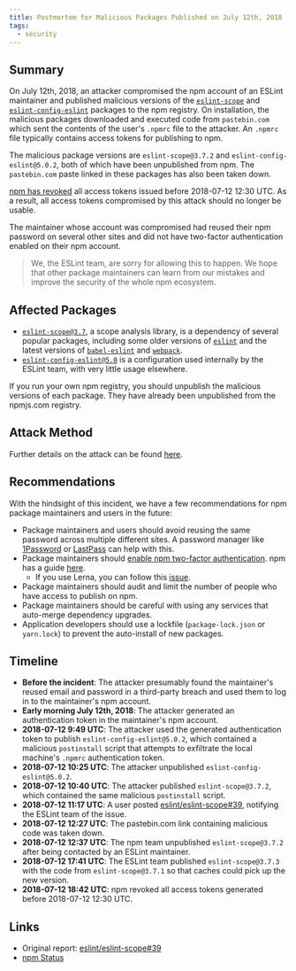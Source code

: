 ```yaml
---
title: Postmortem for Malicious Packages Published on July 12th, 2018
tags:
  - security
---
```


## Summary

On July 12th, 2018, an attacker compromised the npm account of an ESLint maintainer and published malicious versions of the [`eslint-scope`](https://github.com/eslint/eslint-scope) and [`eslint-config-eslint`](https://github.com/eslint/eslint/tree/9aaf195ca691d307e8896096cefffe975218c701/packages/eslint-config-eslint) packages to the npm registry. On installation, the malicious packages downloaded and executed code from `pastebin.com` which sent the contents of the user's `.npmrc` file to the attacker. An `.npmrc` file typically contains access tokens for publishing to npm.

The malicious package versions are `eslint-scope@3.7.2` and `eslint-config-eslint@5.0.2`, both of which have been unpublished from npm. The `pastebin.com` paste linked in these packages has also been taken down.

[npm has revoked](https://status.npmjs.org/incidents/dn7c1fgrr7ng) all access tokens issued before 2018-07-12 12:30 UTC. As a result, all access tokens compromised by this attack should no longer be usable.

The maintainer whose account was compromised had reused their npm password on several other sites and did not have two-factor authentication enabled on their npm account.

> We, the ESLint team, are sorry for allowing this to happen. We hope that other package maintainers can learn from our mistakes and improve the security of the whole npm ecosystem.

## Affected Packages

* [`eslint-scope@3.7`](https://github.com/eslint/eslint-scope), a scope analysis library, is a dependency of several popular packages, including some older versions of [`eslint`](https://github.com/eslint/eslint) and the latest versions of [`babel-eslint`](https://github.com/babel/babel-eslint) and [`webpack`](https://github.com/webpack/webpack).
* [`eslint-config-eslint@5.0`](https://github.com/eslint/eslint/tree/9aaf195ca691d307e8896096cefffe975218c701/packages/eslint-config-eslint) is a configuration used internally by the ESLint team, with very little usage elsewhere.

If you run your own npm registry, you should unpublish the malicious versions of each package. They have already been unpublished from the npmjs.com registry.

## Attack Method

Further details on the attack can be found [here](https://gist.github.com/hzoo/51cb84afdc50b14bffa6c6dc49826b3e).

## Recommendations

With the hindsight of this incident, we have a few recommendations for npm package maintainers and users in the future:

- Package maintainers and users should avoid reusing the same password across multiple different sites. A password manager like [1Password](https://1password.com/) or [LastPass](https://www.lastpass.com/) can help with this.
- Package maintainers should [enable npm two-factor authentication](https://www.npmjs.com/settings/~/tfa). npm has a guide [here](https://docs.npmjs.com/getting-started/using-two-factor-authentication).
  - If you use Lerna, you can follow this [issue](https://github.com/lerna/lerna/issues/1091).
- Package maintainers should audit and limit the number of people who have access to publish on npm.
- Package maintainers should be careful with using any services that auto-merge dependency upgrades.
- Application developers should use a lockfile (`package-lock.json` or `yarn.lock`) to prevent the auto-install of new packages.

## Timeline

* **Before the incident**: The attacker presumably found the maintainer's reused email and password in a third-party breach and used them to log in to the maintainer's npm account.
* **Early morning July 12th, 2018**: The attacker generated an authentication token in the maintainer's npm account.
* **2018-07-12 9:49 UTC**: The attacker used the generated authentication token to publish `eslint-config-eslint@5.0.2`, which contained a malicious `postinstall` script that attempts to exfiltrate the local machine's `.npmrc` authentication token.
* **2018-07-12 10:25 UTC**: The attacker unpublished `eslint-config-eslint@5.0.2`.
* **2018-07-12 10:40 UTC**: The attacker published `eslint-scope@3.7.2`, which contained the same malicious `postinstall` script.
* **2018-07-12 11:17 UTC**: A user posted [eslint/eslint-scope#39](https://github.com/eslint/eslint-scope/issues/39), notifying the ESLint team of the issue.
* **2018-07-12 12:27 UTC**: The pastebin.com link containing malicious code was taken down.
* **2018-07-12 12:37 UTC**: The npm team unpublished `eslint-scope@3.7.2` after being contacted by an ESLint maintainer.
* **2018-07-12 17:41 UTC**: The ESLint team published `eslint-scope@3.7.3` with the code from `eslint-scope@3.7.1` so that caches could pick up the new version.
* **2018-07-12 18:42 UTC**: npm revoked all access tokens generated before 2018-07-12 12:30 UTC.

## Links

- Original report: [eslint/eslint-scope#39](https://github.com/eslint/eslint-scope/issues/39)
- [npm Status](https://status.npmjs.org/incidents/dn7c1fgrr7ng)
